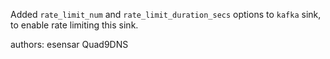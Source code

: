 Added `rate_limit_num` and `rate_limit_duration_secs` options to `kafka` sink, to enable rate limiting this sink.

authors: esensar Quad9DNS
